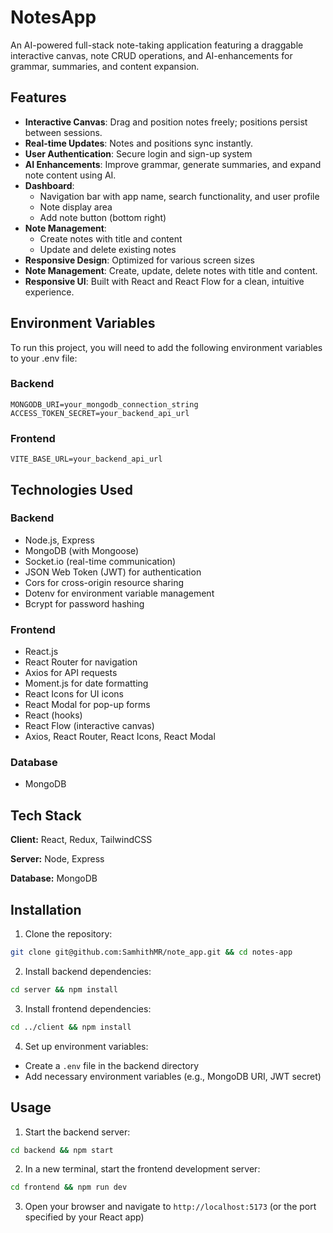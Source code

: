 # NotesApp

An AI-powered full-stack note-taking application featuring a draggable interactive canvas, note CRUD operations, and AI-enhancements for grammar, summaries, and content expansion.


## Features

- **Interactive Canvas**: Drag and position notes freely; positions persist between sessions.
- **Real-time Updates**: Notes and positions sync instantly.
- **User Authentication**: Secure login and sign-up system
- **AI Enhancements**: Improve grammar, generate summaries, and expand note content using AI.
- **Dashboard**: 
  - Navigation bar with app name, search functionality, and user profile
  - Note display area
  - Add note button (bottom right)
- **Note Management**:
  - Create notes with title and content
  - Update and delete existing notes
- **Responsive Design**: Optimized for various screen sizes
- **Note Management**: Create, update, delete notes with title and content.
- **Responsive UI**: Built with React and React Flow for a clean, intuitive experience.


## Environment Variables

To run this project, you will need to add the following environment variables to your .env file:

### Backend
    MONGODB_URI=your_mongodb_connection_string
    ACCESS_TOKEN_SECRET=your_backend_api_url

### Frontend
    VITE_BASE_URL=your_backend_api_url


## Technologies Used

### Backend
- Node.js, Express
- MongoDB (with Mongoose)
- Socket.io (real-time communication)
- JSON Web Token (JWT) for authentication
- Cors for cross-origin resource sharing
- Dotenv for environment variable management
- Bcrypt for password hashing

### Frontend
- React.js
- React Router for navigation
- Axios for API requests
- Moment.js for date formatting
- React Icons for UI icons
- React Modal for pop-up forms
- React (hooks)
- React Flow (interactive canvas)
- Axios, React Router, React Icons, React Modal

### Database
- MongoDB

## Tech Stack

**Client:** React, Redux, TailwindCSS

**Server:** Node, Express

**Database:** MongoDB



## Installation

1. Clone the repository:
```bash
git clone git@github.com:SamhithMR/note_app.git && cd notes-app
```
2. Install backend dependencies:
```bash
cd server && npm install
```
3. Install frontend dependencies:
```bash
cd ../client && npm install
```

4. Set up environment variables:
- Create a `.env` file in the backend directory
- Add necessary environment variables (e.g., MongoDB URI, JWT secret)

## Usage

1. Start the backend server:
```bash
cd backend && npm start
```
2. In a new terminal, start the frontend development server:
```bash
cd frontend && npm run dev
```
3. Open your browser and navigate to `http://localhost:5173` (or the port specified by your React app)
